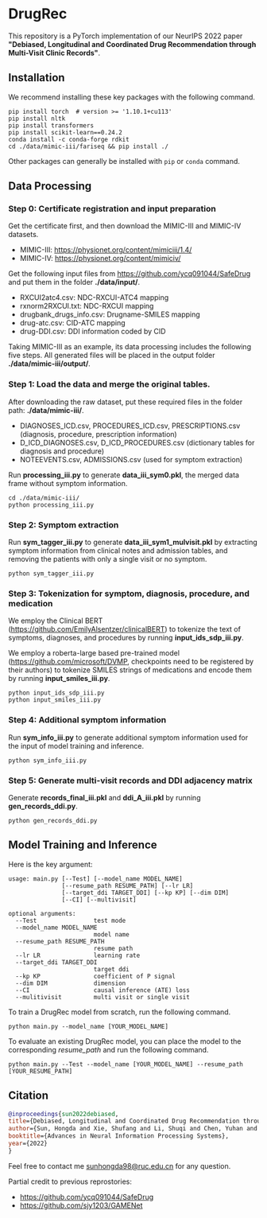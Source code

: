 # DrugRec
This repository is a PyTorch implementation of our NeurIPS 2022 paper **"Debiased, Longitudinal and Coordinated Drug Recommendation through Multi-Visit Clinic Records"**.

## Installation
We recommend installing these key packages with the following command.
```
pip install torch  # version >= '1.10.1+cu113'
pip install nltk
pip install transformers
pip install scikit-learn==0.24.2
conda install -c conda-forge rdkit
cd ./data/mimic-iii/fariseq && pip install ./
```
Other packages can generally be installed with `pip` or `conda` command.
## Data Processing
### Step 0: Certificate registration and input preparation
Get the certificate first, and then download the MIMIC-III and MIMIC-IV datasets.
+ MIMIC-III: https://physionet.org/content/mimiciii/1.4/
+ MIMIC-IV: https://physionet.org/content/mimiciv/

Get the following input files from https://github.com/ycq091044/SafeDrug and put them in the folder **./data/input/**.
+ RXCUI2atc4.csv: NDC-RXCUI-ATC4 mapping
+ rxnorm2RXCUI.txt: NDC-RXCUI mapping
+ drugbank_drugs_info.csv: Drugname-SMILES mapping
+ drug-atc.csv: CID-ATC mapping
+ drug-DDI.csv: DDI information coded by CID

Taking MIMIC-III as an example, its data processing includes the following five steps. All generated files will be placed in the output folder **./data/mimic-iii/output/**.
### Step 1: Load the data and merge the original tables.
After downloading the raw dataset, put these required files in the folder path: **./data/mimic-iii/**.
+ DIAGNOSES_ICD.csv, PROCEDURES_ICD.csv, PRESCRIPTIONS.csv (diagnosis, procedure, prescription information)
+ D_ICD_DIAGNOSES.csv, D_ICD_PROCEDURES.csv (dictionary tables for diagnosis and procedure)
+ NOTEEVENTS.csv, ADMISSIONS.csv (used for symptom extraction)

Run **processing_iii.py** to generate **data_iii_sym0.pkl**, the merged data frame without symptom information.
```
cd ./data/mimic-iii/
python processing_iii.py
```

### Step 2: Symptom extraction
Run **sym_tagger_iii.py** to generate **data_iii_sym1_mulvisit.pkl** by extracting symptom information from clinical notes and admission tables, and removing the patients with only a single visit or no symptom.
```
python sym_tagger_iii.py
```

### Step 3: Tokenization for symptom, diagnosis, procedure, and medication
We employ the Clinical BERT (https://github.com/EmilyAlsentzer/clinicalBERT) to tokenize the text of symptoms, diagnoses, and procedures by running **input_ids_sdp_iii.py**. 

We employ a roberta-large based pre-trained model (https://github.com/microsoft/DVMP, checkpoints need to be registered by their authors) to tokenize SMILES strings of medications and encode them by running **input_smiles_iii.py**.
```
python input_ids_sdp_iii.py
python input_smiles_iii.py
```

### Step 4: Additional symptom information
Run **sym_info_iii.py** to generate additional symptom information used for the input of model training and inference.
```
python sym_info_iii.py
```

### Step 5: Generate multi-visit records and DDI adjacency matrix
Generate **records_final_iii.pkl** and **ddi_A_iii.pkl** by running **gen_records_ddi.py**.
```
python gen_records_ddi.py
```

## Model Training and Inference
Here is the key argument:
```
usage: main.py [--Test] [--model_name MODEL_NAME]
               [--resume_path RESUME_PATH] [--lr LR]
               [--target_ddi TARGET_DDI] [--kp KP] [--dim DIM]
               [--CI] [--multivisit]

optional arguments:
  --Test                test mode
  --model_name MODEL_NAME
                        model name
  --resume_path RESUME_PATH
                        resume path
  --lr LR               learning rate
  --target_ddi TARGET_DDI
                        target ddi
  --kp KP               coefficient of P signal
  --dim DIM             dimension
  --CI                  causal inference (ATE) loss
  --mulitivisit         multi visit or single visit
```

To train a DrugRec model from scratch, run the following command.
```
python main.py --model_name [YOUR_MODEL_NAME]
```

To evaluate an existing DrugRec model, you can place the model to the corresponding *resume_path* and run the following command.
```
python main.py --Test --model_name [YOUR_MODEL_NAME] --resume_path [YOUR_RESUME_PATH]
```


## Citation
```bibtex
@inproceedings{sun2022debiased,
title={Debiased, Longitudinal and Coordinated Drug Recommendation through Multi-Visit Clinic Records},
author={Sun, Hongda and Xie, Shufang and Li, Shuqi and Chen, Yuhan and Wen, Ji-Rong and Yan, Rui},
booktitle={Advances in Neural Information Processing Systems},
year={2022}
}
```

Feel free to contact me sunhongda98@ruc.edu.cn for any question.

Partial credit to previous reprostories:
+ https://github.com/ycq091044/SafeDrug
+ https://github.com/sjy1203/GAMENet


